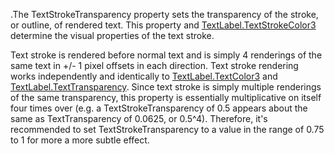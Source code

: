 .The TextStrokeTransparency property sets the transparency of the stroke, or outline, of rendered text. This property and [TextLabel.TextStrokeColor3](https://developer.roblox.com/en-us/api-reference/property/TextLabel/TextStrokeColor3) determine the visual properties of the text stroke.

Text stroke is rendered before normal text and is simply 4 renderings of the same text in +/- 1 pixel offsets in each direction. Text stroke rendering works independently and identically to [TextLabel.TextColor3](https://developer.roblox.com/en-us/api-reference/property/TextLabel/TextColor3) and [TextLabel.TextTransparency](https://developer.roblox.com/en-us/api-reference/property/TextLabel/TextTransparency). Since text stroke is simply multiple renderings of the same transparency, this property is essentially multiplicative on itself four times over (e.g. a TextStrokeTransparency of 0.5 appears about the same as TextTransparency of 0.0625, or 0.5^4). Therefore, it's recommended to set TextStrokeTransparency to a value in the range of 0.75 to 1 for more a more subtle effect.